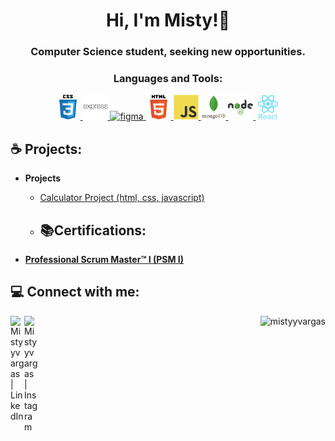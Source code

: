 <h1 align="center">Hi, I'm Misty!🤎</h1>
<h3 align="center">Computer Science student, seeking new opportunities.</h3>


<h3 align="center">Languages and Tools:</h3>
<p align="center"> <a href="https://www.w3schools.com/css/" target="_blank" rel="noreferrer"> <img src="https://raw.githubusercontent.com/devicons/devicon/master/icons/css3/css3-original-wordmark.svg" alt="css3" width="40" height="40"/> </a> <a href="https://expressjs.com" target="_blank" rel="noreferrer"> <img src="https://raw.githubusercontent.com/devicons/devicon/master/icons/express/express-original-wordmark.svg" alt="express" width="40" height="40"/> </a> <a href="https://www.figma.com/" target="_blank" rel="noreferrer"> <img src="https://www.vectorlogo.zone/logos/figma/figma-icon.svg" alt="figma" width="40" height="40"/> </a> <a href="https://www.w3.org/html/" target="_blank" rel="noreferrer"> <img src="https://raw.githubusercontent.com/devicons/devicon/master/icons/html5/html5-original-wordmark.svg" alt="html5" width="40" height="40"/> </a> <a href="https://developer.mozilla.org/en-US/docs/Web/JavaScript" target="_blank" rel="noreferrer"> <img src="https://raw.githubusercontent.com/devicons/devicon/master/icons/javascript/javascript-original.svg" alt="javascript" width="40" height="40"/> </a> <a href="https://www.mongodb.com/" target="_blank" rel="noreferrer"> <img src="https://raw.githubusercontent.com/devicons/devicon/master/icons/mongodb/mongodb-original-wordmark.svg" alt="mongodb" width="40" height="40"/> </a> <a href="https://nodejs.org" target="_blank" rel="noreferrer"> <img src="https://raw.githubusercontent.com/devicons/devicon/master/icons/nodejs/nodejs-original-wordmark.svg" alt="nodejs" width="40" height="40"/> </a> <a href="https://reactjs.org/" target="_blank" rel="noreferrer"> <img src="https://raw.githubusercontent.com/devicons/devicon/master/icons/react/react-original-wordmark.svg" alt="react" width="40" height="40"/> </a> </p>




<h2>☕️ Projects:</h2>

- <b>Projects</b>
  - <a href="https://github.com/Mistyyvargas/Calculator/tree/main/Calculator"> Calculator Project (html, css, javascript)</a>
  - <h2>📚Certifications:</h2>

- <b><a href="https://www.credly.com/badges/529ea79c-afef-4322-b80a-13528141aed0/public_url)">Professional Scrum Master™ I (PSM I)</a></b>

<h2> 💻 Connect with me:</h2>


[<img align="left" alt="Mistyyvargas | LinkedIn" width="22px" src="https://cdn.jsdelivr.net/npm/simple-icons@v3/icons/linkedin.svg" />][linkedin]
[<img align="left" alt="Mistyyvargas | Instagram" width="22px" src="https://cdn.jsdelivr.net/npm/simple-icons@v3/icons/instagram.svg" />][instagram]

[instagram]: https://www.instagram.com/mistyyvargas/
[linkedin]: https://linkedin.com/in/misty-vargas

<p align="right"> <img src="https://komarev.com/ghpvc/?username=mistyyvargas&label=Profile%20views&color=0e75b6&style=flat" alt="mistyyvargas" /> </p>

<!--
**Mistyyvargas/Mistyyvargas** is a ✨ _special_ ✨ repository because its `README.md` (this file) appears on your GitHub profile.

Here are some ideas to get you started:

- 🔭 I’m currently working on ...
- 🌱 I’m currently learning ...
- 👯 I’m looking to collaborate on ...
- 🤔 I’m looking for help with ...
- 💬 Ask me about ...
- 📫 How to reach me: ...
- 😄 Pronouns: ...
- ⚡ Fun fact: ...
-->
